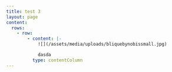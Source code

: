 ```yaml
---
title: test 3
layout: page
content:
  rows:
    - row:
        - content: |-
            ![](/assets/media/uploads/bliquebynobissmall.jpg)

            dasda
          type: contentColumn
---
```


